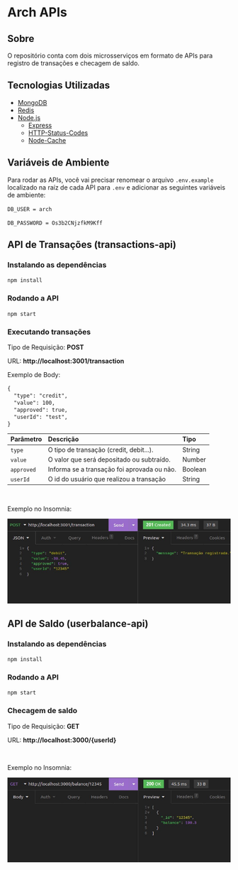 # Arch APIs

## Sobre
O repositório conta com dois microsserviços em formato de APIs para registro de transações e checagem de saldo.

## Tecnologias Utilizadas
* [MongoDB](https://www.mongodb.com/)
* [Redis](https://redis.io/)
* [Node.js](https://nodejs.org/en/)
  * [Express](https://expressjs.com/pt-br/)
  * [HTTP-Status-Codes](https://www.npmjs.com/package/http-status-codes)
  * [Node-Cache](https://www.npmjs.com/package/node-cache)

## Variáveis de Ambiente

Para rodar as APIs, você vai precisar renomear o arquivo `.env.example` localizado na raíz de cada API para `.env` e adicionar as seguintes variáveis de ambiente:

`DB_USER = arch`

`DB_PASSWORD = Os3b2CNjzfkM9Kff`
 
## API de Transações (transactions-api)

### Instalando as dependências

```
npm install
```

### Rodando a API
```
npm start
```

### Executando transações

Tipo de Requisição: **POST**

URL: **http://localhost:3001/transaction**

Exemplo de Body:
```
{
  "type": "credit",
  "value": 100,
  "approved": true,
  "userId": "test",
}
```
| Parâmetro   | Descrição                                   | Tipo |
| :---------- | :---------------------------------- | :------- |
| `type` |  O tipo de transação (credit, debit...). | String |
| `value` |  O valor que será depositado ou subtraído. | Number |
| `approved` | Informa se a transação foi aprovada ou não. | Boolean |
| `userId` | O id do usuário que realizou a transação | String |

<br>

Exemplo no Insomnia:

![Transaction](https://github.com/marllomartin/arch-api/blob/main/public/images/transaction.jpg)


## API de Saldo (userbalance-api)

### Instalando as dependências
```
npm install
```

### Rodando a API
```
npm start
```

### Checagem de saldo

Tipo de Requisição: **GET**

URL: **http://localhost:3000/{userId}**

<br>

Exemplo no Insomnia:

![Balance](https://github.com/marllomartin/arch-api/blob/main/public/images/balance.jpg)
